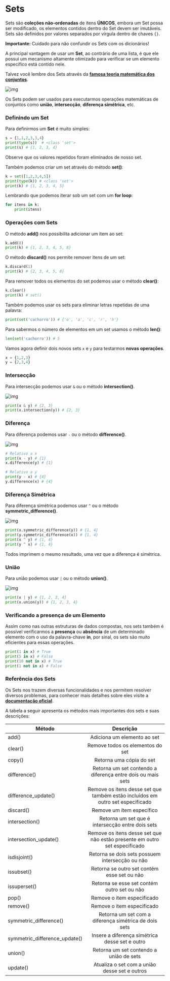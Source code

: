 # Sets

Sets são **coleções não-ordenadas** de itens **ÚNICOS**, embora um Set possa ser modificado, os elementos contidos dentro do Set devem ser imutáveis. Sets são definidos por valores separados por vírgula dentro de chaves `{}`. 

**Importante:** Cuidado para não confundir os Sets com os dicionários!

A principal vantagem de usar um **Set**, ao contrário de uma lista, é que ele possui um mecanismo altamente otimizado para verificar se um elemento específico está contido nele.

Talvez você lembre dos Sets através da **[famosa teoria matemática dos conjuntos](https://pt.wikipedia.org/wiki/Teoria_dos_conjuntos)**.

![img](https://raw.githubusercontent.com/the-akira/Python-Iluminado/master/Imagens/Set.png)

Os Sets podem ser usados para executarmos operações matemáticas de conjuntos como **união**, **intersecção**, **diferença simétrica**, etc.

### Definindo um Set

Para definirmos um **Set** é muito simples:

```python
s = {1,1,2,3,3,4}
print(type(s))  # <class 'set'>
print(s) # {1, 2, 3, 4} 
```

Observe que os valores repetidos foram eliminados de nosso set.

Também podemos criar um set através do método **set()**:

```python
k = set([1,2,3,4,5])
print(type(k)) # <class 'set'>
print(k) # {1, 2, 3, 4, 5}
```

Lembrando que podemos iterar sob um set com um **for loop**:

```python
for itens in k:
    print(itens)
```

### Operações com Sets

O método **add()** nos possibilita adicionar um item ao set:

```python
k.add(8)
print(k) # {1, 2, 3, 4, 5, 8}
```

O método **discard()** nos permite remover itens de um set:

```python
k.discard(1)
print(k) # {2, 3, 4, 5, 8}
```

Para remover todos os elementos do set podemos usar o método **clear()**:

```python
k.clear()
print(k) # set()
```

Também podemos usar os sets para eliminar letras repetidas de uma palavra:

```python
print(set('cachorro')) # {'o', 'a', 'c', 'r', 'h'}
```

Para sabermos o número de elementos em um set usamos o método **len()**:

```python
len(set('cachorro')) # 5
```

Vamos agora definir dois novos sets `x` e `y` para testarmos **novas operações**.

```python
x = {1,2,3}
y = {2,3,4}
```

### Intersecção

Para intersecção podemos usar `&` ou o método **intersection()**.

![img](https://raw.githubusercontent.com/the-akira/Python-Iluminado/master/Imagens/Intersec%C3%A7%C3%A3o.png)

```python
print(x & y) # {2, 3}
print(x.intersection(y)) # {2, 3}
```

### Diferença

Para diferença podemos usar `-` ou o método **difference()**.

![img](https://raw.githubusercontent.com/the-akira/Python-Iluminado/master/Imagens/Diferen%C3%A7a.png)

```python
# Relativo a x
print(x - y) # {1}
x.difference(y) # {1}

# Relativo a y
print(y - x) # {4}
y.difference(x) # {4}
```

### Diferença Simétrica

Para diferença simétrica podemos usar `^` ou o método **symmetric_difference()**.

![img](https://raw.githubusercontent.com/the-akira/Python-Iluminado/master/Imagens/Diferen%C3%A7aSim%C3%A9trica.png)

```python
print(x.symmetric_difference(y)) # {1, 4}
print(y.symmetric_difference(x)) # {1, 4}
print(x ^ y) # {1, 4}
print(y ^ x) # {1, 4}
```

Todos imprimem o mesmo resultado, uma vez que a diferença é simétrica.

### União

Para união podemos usar `|` ou o método **union()**.

![img](https://raw.githubusercontent.com/the-akira/Python-Iluminado/master/Imagens/Uni%C3%A3o.png)

```python
print(x | y) # {1, 2, 3, 4}
print(x.union(y)) # {1, 2, 3, 4}
```

### Verificando a presença de um Elemento

Assim como nas outras estruturas de dados compostas, nos sets também é possível verificarmos a **presença** ou **absência** de um determinado elemento com o uso da palavra-chave **in**, por sinal, os sets são muito eficientes para essas operações.

```python
print(1 in x) # True
print(5 in x) # False
print(10 not in x) # True
print(1 not in x) # False
```

### Referência dos Sets

Os Sets nos trazem diversas funcionalidades e nos permitem resolver diversos problemas, para conhecer mais detalhes sobre eles visite a **[documentação oficial](https://docs.python.org/3/tutorial/datastructures.html#sets)**.

A tabela a seguir apresenta os métodos mais importantes dos sets e suas descrições:

| Método                        | Descrição                                                                      |
|-------------------------------|:--------------------------------------------------------------------------------:|
| add()                         | Adiciona um elemento ao set                                                    |
| clear()                       | Remove todos os elementos do set                                               |
| copy()                        | Retorna uma cópia do set                                                       |
| difference()                  | Retorna um set contendo a diferença entre dois ou mais sets                    |
| difference_update()           | Remove os itens desse set que também estão incluídos em outro set especificado |
| discard()                     | Remove um item específico                                                      |
| intersection()                | Retorna um set que é intersecção entre dois sets                               |
| intersection_update()         | Remove os itens desse set que não estão presente em outro set especificado     |
| isdisjoint()                  | Retorna se dois sets possuem intersecção ou não                                |
| issubset()                    | Retorna se outro set contém esse set ou não                                    |
| issuperset()                  | Retorna se esse set contém outro set ou não                                    |
| pop()                         | Remove o item especificado                                                     |
| remove()                      | Remove o item especificado                                                     |
| symmetric_difference()        | Retorna um set com a diferença simétrica de dois sets                          |
| symmetric_difference_update() | Insere a diferença simétrica desse set e outro                                 |
| union()                       | Retorna um set contendo a união de sets                                        |
| update()                      | Atualiza o set com a união desse set e outros                                  |